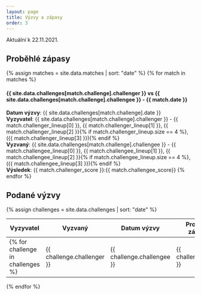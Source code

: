 ```yaml
---
layout: page
title: Výzvy a zápasy
order: 3
---
```


Aktuální k 22.11.2021.

## Proběhlé zápasy

{% assign matches = site.data.matches | sort: "date" %}
{% for match in matches %}
#### {{ site.data.challenges[match.challenge].challenger }} vs {{ site.data.challenges[match.challenge].challengee }} - {{ match.date }}
**Datum výzvy**: {{ site.data.challenges[match.challenge].date }}  
**Vyzyvatel**: {{ site.data.challenges[match.challenge].challenger }} - 
{{ match.challenger_lineup[0] }},
{{ match.challenger_lineup[1] }},
{{ match.challenger_lineup[2] }}{% if match.challenger_lineup.size == 4 %},
({{ match.challenger_lineup[3] }}){% endif %}  
**Vyzvaný**: {{ site.data.challenges[match.challenge].challengee }} - 
{{ match.challengee_lineup[0] }},
{{ match.challengee_lineup[1] }},
{{ match.challengee_lineup[2] }}{% if match.challengee_lineup.size == 4 %},
({{ match.challengee_lineup[3] }}){% endif %}  
**Výsledek**: {{ match.challenger_score }}:{{ match.challengee_score}}
{% endfor %}

## Podané výzvy
{% assign challenges = site.data.challenges | sort: "date" %}

| Vyzyvatel | Vyzvaný | Datum výzvy | Proběhl zápas |
| --------- | ------- | ----------- | ------------- |
{% for challenge in challenges %}| {{ challenge.challenger }} | {{ challenge.challengee }} | {{ challenge.date }} | {% if challenge.finished %}Ano{% else %}Ne{% endif %}
{% endfor %}